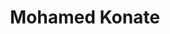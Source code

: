 ---
title: "Mohamed Konate"
position: "Point Guard"
height: "6'1\""
image: "https://placehold.co/80x80/png"
bio: "Quick ball-handler with excellent passing ability."
team: "16U"
--- 
